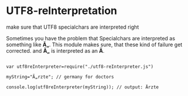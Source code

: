 UTF8-reInterpretation
=====================

make sure that UTF8 specialchars are interpreted right

Sometimes you have the problem that Specialchars are interpreted as something like **Ã„**.
This module makes sure, that these kind of failure get corrected. and **Ã„** is interpreted as an **Ä**.

```JS

var utf8reInterpreter=require("./utf8-reInterpreter.js")

myString="Ã„rzte"; // germany for doctors

console.log(utf8reInterpreter(myString)); // output: Ärzte

```
